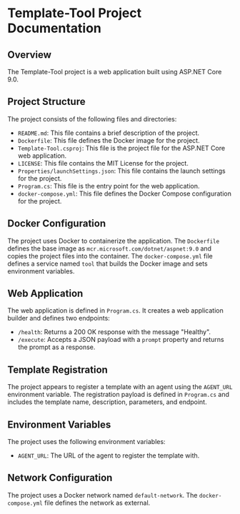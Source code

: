 **Template-Tool Project Documentation**
=====================================

**Overview**
------------

The Template-Tool project is a web application built using ASP.NET Core 9.0.

**Project Structure**
--------------------

The project consists of the following files and directories:

* `README.md`: This file contains a brief description of the project.
* `Dockerfile`: This file defines the Docker image for the project.
* `Template-Tool.csproj`: This file is the project file for the ASP.NET Core web application.
* `LICENSE`: This file contains the MIT License for the project.
* `Properties/launchSettings.json`: This file contains the launch settings for the project.
* `Program.cs`: This file is the entry point for the web application.
* `docker-compose.yml`: This file defines the Docker Compose configuration for the project.

**Docker Configuration**
-----------------------

The project uses Docker to containerize the application. The `Dockerfile` defines the base image as `mcr.microsoft.com/dotnet/aspnet:9.0` and copies the project files into the container. The `docker-compose.yml` file defines a service named `tool` that builds the Docker image and sets environment variables.

**Web Application**
-----------------

The web application is defined in `Program.cs`. It creates a web application builder and defines two endpoints:

* `/health`: Returns a 200 OK response with the message "Healthy".
* `/execute`: Accepts a JSON payload with a `prompt` property and returns the prompt as a response.

**Template Registration**
----------------------

The project appears to register a template with an agent using the `AGENT_URL` environment variable. The registration payload is defined in `Program.cs` and includes the template name, description, parameters, and endpoint.

**Environment Variables**
-------------------------

The project uses the following environment variables:

* `AGENT_URL`: The URL of the agent to register the template with.

**Network Configuration**
------------------------

The project uses a Docker network named `default-network`. The `docker-compose.yml` file defines the network as external.
